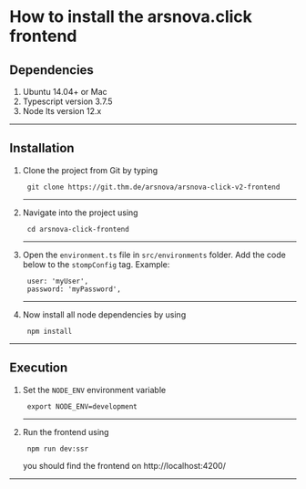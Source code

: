 # How to install the arsnova.click frontend

## Dependencies 

1. Ubuntu 14.04+ or Mac
3. Typescript version 3.7.5
4. Node lts version 12.x

- - -

## Installation 

1. Clone the project from Git by typing 

        git clone https://git.thm.de/arsnova/arsnova-click-v2-frontend
    - - - 

2. Navigate into the project using 

        cd arsnova-click-frontend
    - - - 

3. Open the `environment.ts` file in `src/environments` folder. Add the code below to the `stompConfig` tag. Example:  

        user: 'myUser',
        password: 'myPassword',
    - - -

4. Now install all node dependencies by using 

        npm install

- - -


## Execution 

1. Set the `NODE_ENV` environment variable

        export NODE_ENV=development
    - - - 

2. Run the frontend using 

        npm run dev:ssr

   you should find the frontend on http://localhost:4200/

- - - 